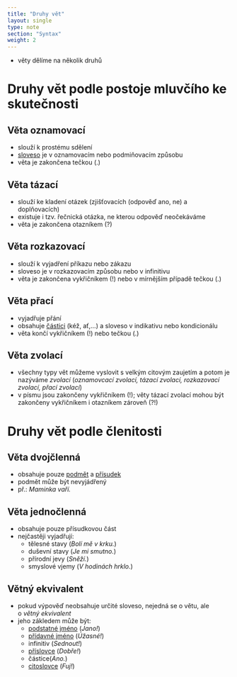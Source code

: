 ```yaml
---
title: "Druhy vět"
layout: single
type: note
section: "Syntax"
weight: 2
---
```

- věty dělíme na několik druhů
# Druhy vět podle postoje mluvčího ke skutečnosti
## Věta oznamovací
- slouží k prostému sdělení
- [sloveso](/notes/school/czech/czech-grammar/morphology/verbs) je v oznamovacím nebo podmiňovacím způsobu
- věta je zakončena tečkou (.)
## Věta tázací
- slouží ke kladení otázek (zjišťovacích (odpověď ano, ne) a doplňovacích)
- existuje i tzv. řečnická otázka, ne kterou odpověď neočekáváme
- věta je zakončena otazníkem (?)
## Věta rozkazovací
- slouží k vyjadření příkazu nebo zákazu
- sloveso je v rozkazovacím způsobu nebo v infinitivu
- věta je zakončena vykřičníkem (!) nebo v mírnějším případě tečkou (.)
## Věta přací
- vyjadřuje přání
- obsahuje [částici](/notes/school/czech/czech-grammar/morphology/grammatical-particles) (kéž, ať,...) a sloveso v indikativu nebo kondicionálu
- věta končí vykřičníkem (!) nebo tečkou (.)
## Věta zvolací
- všechny typy vět můžeme vyslovit s velkým citovým zaujetím a potom je nazýváme _zvolací_ (_oznamovcací zvolací, tázací zvolací, rozkazovací zvolací, přací zvolací_)
- v písmu jsou zakončeny vykřičníkem (!); věty tázací zvolací mohou být zakončeny vykřičníkem i otazníkem zároveň (?!)
# Druhy vět podle členitosti
## Věta dvojčlenná
- obsahuje pouze [podmět](/notes/school/czech/czech-grammar/syntax/subject) a [přísudek](/notes/school/czech/czech-grammar/syntax/predicate)
- podmět může být nevyjádřený
- př.: _Maminka vaří._
## Věta jednočlenná
- obsahuje pouze přísudkovou část
- nejčastěji vyjadřují:
    - tělesné stavy (_Bolí mě v krku._)
    - duševní stavy (_Je mi smutno._)
    - přírodní jevy (_Sněží._)
    - smyslové vjemy (_V hodinách hrklo._)
## Větný ekvivalent
- pokud výpověď neobsahuje určité sloveso, nejedná se o větu, ale o _větný ekvivalent_
- jeho zákledem může být:
    - [podstatné jméno](/notes/school/czech/czech-grammar/morphology/nouns) (_Jano!_)
    - [přídavné jméno](/notes/school/czech/czech-grammar/morphology/adjectives) (_Úžasné!_)
    - infinitiv (_Sednout!_)
    - [příslovce](/notes/school/czech/czech-grammar/morphology/adverbs) (_Dobře!_)
    - částice(_Ano._)
    - [citoslovce](/notes/school/czech/czech-grammar/morphology/interjections) (_Fuj!_)